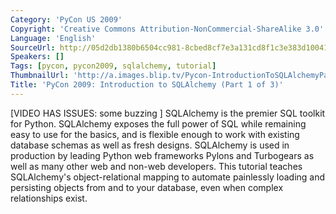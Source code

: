 ```yaml
---
Category: 'PyCon US 2009'
Copyright: 'Creative Commons Attribution-NonCommercial-ShareAlike 3.0'
Language: 'English'
SourceUrl: http://05d2db1380b6504cc981-8cbed8cf7e3a131cd8f1c3e383d10041.r93.cf2.rackcdn.com/pycon-us-2009/199_pycon-2009-introduction-to-sqlalchemy-part-1-of-3.mp4
Speakers: []
Tags: [pycon, pycon2009, sqlalchemy, tutorial]
ThumbnailUrl: 'http://a.images.blip.tv/Pycon-IntroductionToSQLAlchemyPart001423-333.jpg'
Title: 'PyCon 2009: Introduction to SQLAlchemy (Part 1 of 3)'
---
```

  
[VIDEO HAS ISSUES: some buzzing ] SQLAlchemy is the premier SQL toolkit for
Python. SQLAlchemy exposes the full power of SQL while remaining easy to use
for the basics, and is flexible enough to work with existing database schemas
as well as fresh designs. SQLAlchemy is used in production by leading Python
web frameworks Pylons and Turbogears as well as many other web and non-web
developers. This tutorial teaches SQLAlchemy's object-relational mapping to
automate painlessly loading and persisting objects from and to your database,
even when complex relationships exist.

